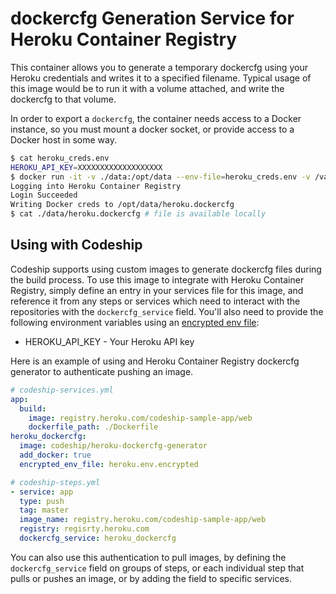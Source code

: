 # dockercfg Generation Service for Heroku Container Registry

This container allows you to generate a temporary dockercfg using your Heroku credentials and writes it to a specified filename. Typical usage of this image would be to run it with a volume attached, and write the dockercfg to that volume.

In order to export a `dockercfg`, the container needs access to a Docker instance, so
you must mount a docker socket, or provide access to a Docker host in some way.

```bash
$ cat heroku_creds.env
HEROKU_API_KEY=XXXXXXXXXXXXXXXXXXX
$ docker run -it -v ./data:/opt/data --env-file=heroku_creds.env -v /var/run/docker.sock:/var/run/docker.sock codeship/heroku-dockercfg-generator /opt/data/heroku.dockercfg
Logging into Heroku Container Registry
Login Succeeded
Writing Docker creds to /opt/data/heroku.dockercfg
$ cat ./data/heroku.dockercfg # file is available locally
```

## Using with Codeship

Codeship supports using custom images to generate dockercfg files during the build process. To use this image to integrate with Heroku Container Registry, simply define an entry in your services file for this image, and reference it from any steps or services which need to interact with the repositories with the `dockercfg_service` field. You'll also need to provide the following environment variables using an [encrypted env file](https://codeship.com/documentation/docker/encryption/):

* HEROKU_API_KEY - Your Heroku API key

Here is an example of using and Heroku Container Registry dockercfg generator to authenticate pushing an image.

```yaml
# codeship-services.yml
app:
  build:
    image: registry.heroku.com/codeship-sample-app/web
    dockerfile_path: ./Dockerfile
heroku_dockercfg:
  image: codeship/heroku-dockercfg-generator
  add_docker: true
  encrypted_env_file: heroku.env.encrypted
```

```yaml
# codeship-steps.yml
- service: app
  type: push
  tag: master
  image_name: registry.heroku.com/codeship-sample-app/web
  registry: regisrty.heroku.com
  dockercfg_service: heroku_dockercfg
```

You can also use this authentication to pull images, by defining the `dockercfg_service` field on groups of steps, or each individual step that pulls or pushes an image, or by adding the field to specific services.
